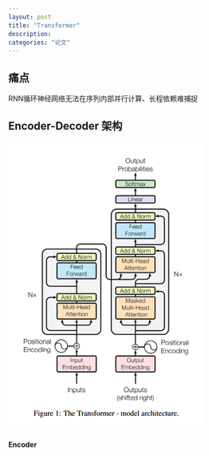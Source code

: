 ```yaml
---
layout: post
title: "Transformer"
description: 
categories: "论文"
---
```

## 痛点
RNN循环神经网络无法在序列内部并行计算、长程依赖难捕捉
## Encoder-Decoder 架构
![alt text](/images/posts/论文项目/transformer.png)
#### Encoder
